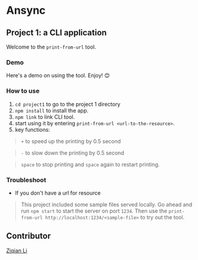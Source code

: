 # Ansync

## Project 1: a CLI application
Welcome to the `print-from-url` tool.

### Demo
Here's a demo on using the tool. Enjoy! 😊 


### How to use
1. `cd project1` to go to the project 1 directory
2. `npm install` to install the app.
3. `npm link` to link CLI tool.
4. start using it by entering `print-from-url <url-to-the-resource>`.
5. key functions:
> `+` to speed up the printing by 0.5 second

> `-` to slow down the printing by 0.5 second

> `space` to stop printing and `space` again to restart printing.

### Troubleshoot
- If you don't have a url for resource
> This project included some sample files served locally. Go ahead and run `npm start` to start the server on port `1234`. Then use the `print-from-url http://localhost:1234/<sample-file>` to try out the tool.

## Contributor
[Ziqian Li](https://github.com/zxl3269117)
